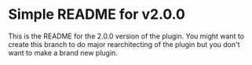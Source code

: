 # Simple README for v2.0.0

This is the README for the 2.0.0 version of the plugin. You might want to create this branch to do major rearchitecting of the plugin but you don't want to make a brand new plugin.
